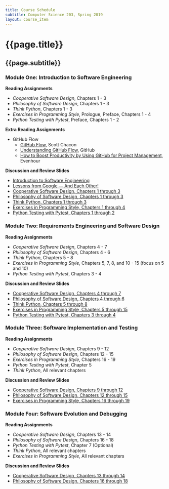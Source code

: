 ```yaml
---
title: Course Schedule
subtitle: Computer Science 203, Spring 2019
layout: course_item
---
```


# {{page.title}}
## {{page.subtitle}}

### Module One: Introduction to Software Engineering

**Reading Assignments**

- <em>Cooperative Software Design</em>, Chapters 1 - 3
- <em>Philosophy of Software Design</em>, Chapters 1 - 3
- <em>Think Python</em>, Chapters 1 - 3
- <em>Exercises in Programming Style</em>, Prologue, Preface, Chapters 1 - 4
- <em>Python Testing with Pytest</em>, Preface, Chapters 1 - 2

**Extra Reading Assignments**

- GitHub Flow
    - [GitHub Flow](http://scottchacon.com/2011/08/31/github-flow.html), Scott Chacon
    - [Understanding GitHub Flow](https://guides.github.com/introduction/flow/), GitHub
    - [How to Boost Productivity by Using GitHub for Project
    Management](https://everhour.com/blog/project-management-using-github/),
    Evenhour

**Discussion and Review Slides**

<ul>

<li> <a target="_blank" rel="noopener" href = "{{site.baseurl}}teaching/cs203S2019/provide/slides/cs203_introduction.html">Introduction to Software Engineering</a>

<li> <a target="_blank" rel="noopener" href = "{{site.baseurl}}teaching/cs203S2019/provide/slides/cs203_lessons_from_google.html">Lessons from Google &mdash; And Each Other!</a>

<li> <a target="_blank" rel="noopener" href = "{{site.baseurl}}teaching/cs203S2019/provide/slides/cs203_cooperative_ch1to3.html">Cooperative Software Design, Chapters 1 through 3</a>

<li> <a target="_blank" rel="noopener" href = "{{site.baseurl}}teaching/cs203S2019/provide/slides/cs203_philosophy_ch1to3.html">Philosophy of Software Design, Chapters 1 through 3</a>

<li> <a target="_blank" rel="noopener" href = "{{site.baseurl}}teaching/cs203S2019/provide/slides/cs203_thinkpython_ch1to3.html">Think Python, Chapters 1 through 3</a>

<li> <a target="_blank" rel="noopener" href = "{{site.baseurl}}teaching/cs203S2019/provide/slides/cs203_programmingstyle_ch1to4.html">Exercises in Programming Style, Chapters 1 through 4</a>

<li> <a target="_blank" rel="noopener" href = "{{site.baseurl}}teaching/cs203S2019/provide/slides/cs203_pytest_ch1to2.html">Python Testing with Pytest, Chapters 1 through 2</a>

</ul>

### Module Two: Requirements Engineering and Software Design

**Reading Assignments**

- <em>Cooperative Software Design</em>, Chapters 4 - 7
- <em>Philosophy of Software Design</em>, Chapters 4 - 6
- <em>Think Python</em>, Chapters 5 - 8
- <em>Exercises in Programming Style</em>, Chapters 5, 7, 8, and 10 - 15 (focus on 5 and 10)
- <em>Python Testing with Pytest</em>, Chapters 3 - 4

**Discussion and Review Slides**

<ul>

<li> <a target="_blank" rel="noopener" href = "{{site.baseurl}}teaching/cs203S2019/provide/slides/cs203_cooperative_ch4to7.html">Cooperative Software Design, Chapters 4 through 7</a>

<li> <a target="_blank" rel="noopener" href = "{{site.baseurl}}teaching/cs203S2019/provide/slides/cs203_philosophy_ch4to6.html">Philosophy of Software Design, Chapters 4 through 6</a>

<li> <a target="_blank" rel="noopener" href = "{{site.baseurl}}teaching/cs203S2019/provide/slides/cs203_thinkpython_ch5to8.html">Think Python, Chapters 5 through 8</a>

<li> <a target="_blank" rel="noopener" href = "{{site.baseurl}}teaching/cs203S2019/provide/slides/cs203_programmingstyle_ch5to15.html">Exercises in Programming Style, Chapters 5 through 15</a>

<li> <a target="_blank" rel="noopener" href = "{{site.baseurl}}teaching/cs203S2019/provide/slides/cs203_pytest_ch3to4.html">Python Testing with Pytest, Chapters 3 through 4</a>

</ul>

### Module Three: Software Implementation and Testing

**Reading Assignments**

- <em>Cooperative Software Design</em>, Chapters 9 - 12
- <em>Philosophy of Software Design</em>, Chapters 12 - 15
- <em>Exercises in Programming Style</em>, Chapters 16 - 19
- <em>Python Testing with Pytest</em>, Chapter 5
- <em>Think Python</em>, All relevant chapters

**Discussion and Review Slides**

<ul>

<li> <a target="_blank" rel="noopener" href = "{{site.baseurl}}teaching/cs203S2019/provide/slides/cs203_cooperative_ch9to12.html">Cooperative Software Design, Chapters 9 through 12</a>

<li> <a target="_blank" rel="noopener" href = "{{site.baseurl}}teaching/cs203S2019/provide/slides/cs203_philosophy_ch12to15.html">Philosophy of Software Design, Chapters 12 through 15</a>

<li> <a target="_blank" rel="noopener" href = "{{site.baseurl}}teaching/cs203S2019/provide/slides/cs203_programmingstyle_ch16to19.html">Exercises in Programming Style, Chapters 16 through 19</a>

</ul>

### Module Four: Software Evolution and Debugging

**Reading Assignments**

- <em>Cooperative Software Design</em>, Chapters 13 - 14
- <em>Philosophy of Software Design</em>, Chapters 16 - 18
- <em>Python Testing with Pytest</em>, Chapter 7 (Optional)
- <em>Think Python</em>, All relevant chapters
- <em>Exercises in Programming Style</em>, All relevant chapters

**Discussion and Review Slides**

<ul>

<li> <a target="_blank" rel="noopener" href = "{{site.baseurl}}teaching/cs203S2019/provide/slides/cs203_cooperative_ch13to14.html">Cooperative Software Design, Chapters 13 through 14</a>

<li> <a target="_blank" rel="noopener" href = "{{site.baseurl}}teaching/cs203S2019/provide/slides/cs203_philosophy_ch16to18.html">Philosophy of Software Design, Chapters 16 through 18</a>

</ul>
